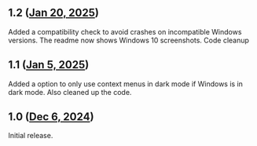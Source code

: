 ## 1.2 ([Jan 20, 2025](https://github.com/ramensoftware/windhawk-mods/blob/4632327b4f048f0e6c6721e478d4bbf6fe96c79b/mods/dark-menus.wh.cpp))

Added a compatibility check to avoid crashes on incompatible Windows versions.
The readme now shows Windows 10 screenshots.
Code cleanup

## 1.1 ([Jan 5, 2025](https://github.com/ramensoftware/windhawk-mods/blob/fa6306bf70a7363c7449ec89def690c17e5aed24/mods/dark-menus.wh.cpp))

Added a option to only use context menus in dark mode if Windows is in dark mode. Also cleaned up the code.

## 1.0 ([Dec 6, 2024](https://github.com/ramensoftware/windhawk-mods/blob/32a08d93bca7856d61c3bac57491c6a2ff7aaafa/mods/dark-menus.wh.cpp))

Initial release.
